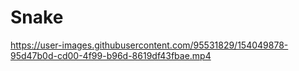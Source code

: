 # Snake

https://user-images.githubusercontent.com/95531829/154049878-95d47b0d-cd00-4f99-b96d-8619df43fbae.mp4

